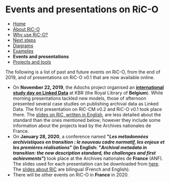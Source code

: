 # Events and presentations on RiC-O


* [Home](index.html)
* [About RiC-O](about.html)
* [Why use RiC-O?](why-use-RiC-O.html)
* [Next steps](next-steps.html)
* [Diagrams](diagrams.html)
* [Examples](examples.html)
* **Events and presentations**
* [Projects and tools](projects-and-tools.html)


The following is a list of past and future events on RiC-O, from the end of 2019, and of presentations on RiC-O v0.1 that are now available online.

* On **November 22, 2019**, the Adochs project organised an **[international study day on Linked Data](http://adochs.be/linking/)** at KBR (the Royal Library of **Belgium**). While morning presentations tackled new models, those of afternoon presented several case studies on publishing archival data as Linked Data. The first presentation on RiC-CM v0.2 and RiC-O v0.1 took place there. The [slides on RiC, written in English](http://adochs.be/wp-content/uploads/2020/01/LinkingThePast_Brussels_20191122_RecordsInContexts.pdf), are less detailed about the standard than the ones mentioned below; however they include some information about the projects lead by the Archives nationales de France.
* On **January 28, 2020**, a conference named **"_Les métadonnées archivistiques en transition : le nouveau cadre normatif, les enjeux et les premières réalisations_" (in English: "_Archival metadata in transition: the new description standard, the challenges and first achievments_")** took place at the Archives nationales de **France** (ANF). The slides used for each presentation can be downloaded from [here](https://labarchiv.hypotheses.org/1495). The [slides about RiC](https://f.hypotheses.org/wp-content/blogs.dir/2167/files/2020/02/20200128_2_RecordsInContexts_englishVersionAdded1003.pdf) are bilingual (French and English). 
* There will be other events on RiC-O in **France** in 2020.




